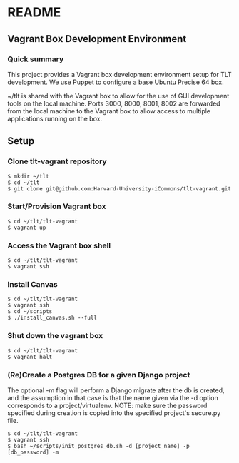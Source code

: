 # README #

## Vagrant Box Development Environment ##

### Quick summary ###

This project provides a Vagrant box development environment setup for TLT development. We use Puppet
to configure a base Ubuntu Precise 64 box.

~/tlt is shared with the Vagrant box to allow for the use of GUI development tools on the local machine.
Ports 3000, 8000, 8001, 8002 are forwarded from the local machine to the Vagrant box to allow access
to multiple applications running on the box.

## Setup ##

### Clone tlt-vagrant repository ###

    $ mkdir ~/tlt
    $ cd ~/tlt
    $ git clone git@github.com:Harvard-University-iCommons/tlt-vagrant.git

### Start/Provision Vagrant box ###

    $ cd ~/tlt/tlt-vagrant
    $ vagrant up

### Access the Vagrant box shell ###

    $ cd ~/tlt/tlt-vagrant
    $ vagrant ssh

### Install Canvas ###

    $ cd ~/tlt/tlt-vagrant
    $ vagrant ssh
    $ cd ~/scripts
    $ ./install_canvas.sh --full

### Shut down the vagrant box ###

    $ cd ~/tlt/tlt-vagrant
    $ vagrant halt

### (Re)Create a Postgres DB for a given Django project


The optional -m flag will perform a Django migrate after the db is created, and
the assumption in that case is that the name given via the -d option corresponds
to a project/virtualenv.  NOTE: make sure the password specified during creation
is copied into the specified project's secure.py file.


    $ cd ~/tlt/tlt-vagrant
    $ vagrant ssh
    $ bash ~/scripts/init_postgres_db.sh -d [project_name] -p [db_password] -m
